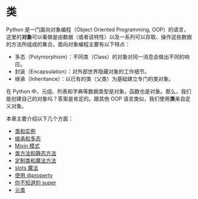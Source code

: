 # 类

Python 是一门面向对象编程（Object Oriented Programming, OOP）的语言，这里的**对象**可以看做是由数据（或者说特性）以及一系列可以存取、操作这些数据的方法所组成的集合。面向对象编程主要有以下特点：

- 多态（Polymorphism）：不同类（Class）的对象对同一消息会做出不同的响应。
- 封装（Encapsulation）：对外部世界隐藏对象的工作细节。
- 继承（Inheritance）：以已有的类（父类）为基础建立专门的类对象。

在 Python 中，元组、列表和字典等数据类型是对象，函数也是对象。那么，我们能创建自己的对象吗？答案是肯定的。跟其他 OOP 语言类似，我们使用**类**来自定义对象。

本章主要介绍以下几个方面：

* [类和实例](./class_and_object.md)
* [继承和多态](./inheritance_and_polymorphism.md)
* [Mixin 模式](./mixin.md)
* [类方法和静态方法](./method.md)
* [定制类和魔法方法](./magic_method.md)
* [slots 魔法](./slots.md)
* [使用 @property](./property.md)
* [你不知道的 super](./super.md)
* [元类](./metaclass.md)


